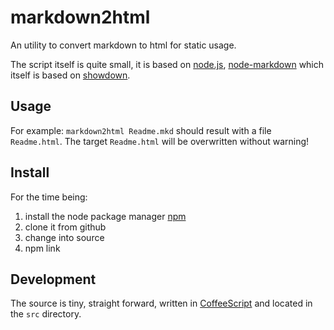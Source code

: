 markdown2html 
=============

An utility to convert markdown to html for static usage.

The script itself is quite small, it is based on
[node.js](http://nodejs.org/),
[node-markdown](https://github.com/andris9/node-markdown) which
itself is based on [showdown](http://attacklab.net/showdown/).


Usage
-------

For example: `markdown2html Readme.mkd` should result with a file
`Readme.html`.  The target `Readme.html` will be overwritten without
warning!

Install 
-------

For the time being:

1. install the node package manager [npm](http://npmjs.org/)
2. clone it from github
3. change into source 
4. npm link 


Development
-----------

The source is tiny, straight forward, written in
[CoffeeScript](http://jashkenas.github.com/coffee-script/) and
located in the `src` directory.

